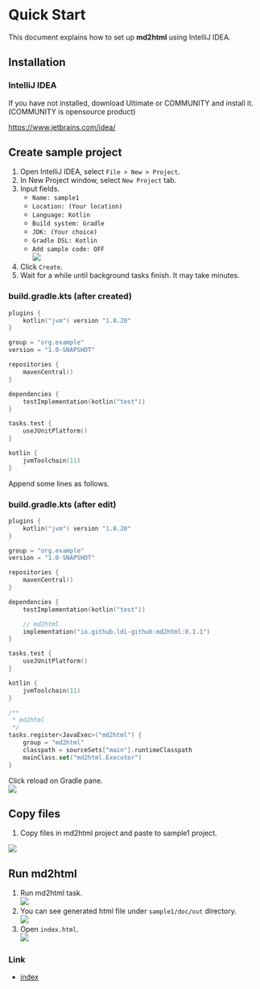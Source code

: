 # Quick Start

This document explains how to set up **md2html** using IntelliJ IDEA.

## Installation

### IntelliJ IDEA

If you have not installed, download Ultimate or COMMUNITY and install it.
(COMMUNITY is opensource product)

https://www.jetbrains.com/idea/

## Create sample project

1. Open IntelliJ IDEA, select `File > New > Project`.
1. In New Project window, select `New Project` tab.
1. Input fields.
    - `Name: sample1`
    - `Location: (Your location)`
    - `Language: Kotlin`
    - `Build system: Gradle`
    - `JDK: (Your choice)`
    - `Gradle DSL: Kotlin`
    - `Add sample code: OFF`
      <br>![](_images/new_project.png)
1. Click `Create`.
1. Wait for a while until background tasks finish. It may take minutes.

### build.gradle.kts (after created)

```kotlin
plugins {
    kotlin("jvm") version "1.8.20"
}

group = "org.example"
version = "1.0-SNAPSHOT"

repositories {
    mavenCentral()
}

dependencies {
    testImplementation(kotlin("test"))
}

tasks.test {
    useJUnitPlatform()
}

kotlin {
    jvmToolchain(11)
}
```

Append some lines as follows.

### build.gradle.kts (after edit)

```kotlin
plugins {
    kotlin("jvm") version "1.8.20"
}

group = "org.example"
version = "1.0-SNAPSHOT"

repositories {
    mavenCentral()
}

dependencies {
    testImplementation(kotlin("test"))

    // md2html
    implementation("io.github.ldi-github:md2html:0.1.1")
}

tasks.test {
    useJUnitPlatform()
}

kotlin {
    jvmToolchain(11)
}

/**
 * md2html
 */
tasks.register<JavaExec>("md2html") {
    group = "md2html"
    classpath = sourceSets["main"].runtimeClasspath
    mainClass.set("md2html.Executor")
}
```

Click reload on Gradle pane.
<br>![](_images/reload_gradle.png)

## Copy files

1. Copy files in md2html project and paste to sample1 project.

![](_images/copy_and_paste_files.png)

## Run md2html

1. Run md2html task.
   <br>![](_images/run_md2html_task.png)
1. You can see generated html file under `sample1/doc/out` directory.
   <br>![](_images/doc_out.png)
1. Open `index.html`.
   <br>![](_images/index_html.png)

### Link

- [index](../index.md)
